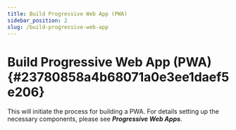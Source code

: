 ```yaml
---
title: Build Progressive Web App (PWA)
sidebar_position: 2
slug: /build-progressive-web-app
---
```




# Build Progressive Web App (PWA) {#23780858a4b68071a0e3ee1daef5e206}


This will initiate the process for building a PWA. For details setting up the necessary components, please see _**Progressive Web Apps**_.

